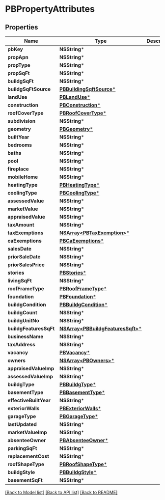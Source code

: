 # PBPropertyAttributes

## Properties
Name | Type | Description | Notes
------------ | ------------- | ------------- | -------------
**pbKey** | **NSString*** |  | [optional] 
**propApn** | **NSString*** |  | [optional] 
**propType** | **NSString*** |  | [optional] 
**propSqFt** | **NSString*** |  | [optional] 
**buildgSqFt** | **NSString*** |  | [optional] 
**buildgSqFtSource** | [**PBBuildingSqftSource***](PBBuildingSqftSource.md) |  | [optional] 
**landUse** | [**PBLandUse***](PBLandUse.md) |  | [optional] 
**construction** | [**PBConstruction***](PBConstruction.md) |  | [optional] 
**roofCoverType** | [**PBRoofCoverType***](PBRoofCoverType.md) |  | [optional] 
**subdivision** | **NSString*** |  | [optional] 
**geometry** | [**PBGeometry***](PBGeometry.md) |  | [optional] 
**builtYear** | **NSString*** |  | [optional] 
**bedrooms** | **NSString*** |  | [optional] 
**baths** | **NSString*** |  | [optional] 
**pool** | **NSString*** |  | [optional] 
**fireplace** | **NSString*** |  | [optional] 
**mobileHome** | **NSString*** |  | [optional] 
**heatingType** | [**PBHeatingType***](PBHeatingType.md) |  | [optional] 
**coolingType** | [**PBCoolingType***](PBCoolingType.md) |  | [optional] 
**assessedValue** | **NSString*** |  | [optional] 
**marketValue** | **NSString*** |  | [optional] 
**appraisedValue** | **NSString*** |  | [optional] 
**taxAmount** | **NSString*** |  | [optional] 
**taxExemptions** | [**NSArray&lt;PBTaxExemption&gt;***](PBTaxExemption.md) |  | [optional] 
**caExemptions** | [**PBCaExemptions***](PBCaExemptions.md) |  | [optional] 
**salesDate** | **NSString*** |  | [optional] 
**priorSaleDate** | **NSString*** |  | [optional] 
**priorSalesPrice** | **NSString*** |  | [optional] 
**stories** | [**PBStories***](PBStories.md) |  | [optional] 
**livingSqFt** | **NSString*** |  | [optional] 
**roofFrameType** | [**PBRoofFrameType***](PBRoofFrameType.md) |  | [optional] 
**foundation** | [**PBFoundation***](PBFoundation.md) |  | [optional] 
**buildgCondition** | [**PBBuildgCondition***](PBBuildgCondition.md) |  | [optional] 
**buildgCount** | **NSString*** |  | [optional] 
**buildgUnitNo** | **NSString*** |  | [optional] 
**buildgFeaturesSqFt** | [**NSArray&lt;PBBuildgFeaturesSqft&gt;***](PBBuildgFeaturesSqft.md) |  | [optional] 
**businessName** | **NSString*** |  | [optional] 
**taxAddress** | **NSString*** |  | [optional] 
**vacancy** | [**PBVacancy***](PBVacancy.md) |  | [optional] 
**owners** | [**NSArray&lt;PBOwners&gt;***](PBOwners.md) |  | [optional] 
**appraisedValueImp** | **NSString*** |  | [optional] 
**assessedValueImp** | **NSString*** |  | [optional] 
**buildgType** | [**PBBuildgType***](PBBuildgType.md) |  | [optional] 
**basementType** | [**PBBasementType***](PBBasementType.md) |  | [optional] 
**effectiveBuiltYear** | **NSString*** |  | [optional] 
**exteriorWalls** | [**PBExteriorWalls***](PBExteriorWalls.md) |  | [optional] 
**garageType** | [**PBGarageType***](PBGarageType.md) |  | [optional] 
**lastUpdated** | **NSString*** |  | [optional] 
**marketValueImp** | **NSString*** |  | [optional] 
**absenteeOwner** | [**PBAbsenteeOwner***](PBAbsenteeOwner.md) |  | [optional] 
**parkingSqFt** | **NSString*** |  | [optional] 
**replacementCost** | **NSString*** |  | [optional] 
**roofShapeType** | [**PBRoofShapeType***](PBRoofShapeType.md) |  | [optional] 
**buildgStyle** | [**PBBuildgStyle***](PBBuildgStyle.md) |  | [optional] 
**basementSqFt** | **NSString*** |  | [optional] 

[[Back to Model list]](../README.md#documentation-for-models) [[Back to API list]](../README.md#documentation-for-api-endpoints) [[Back to README]](../README.md)



